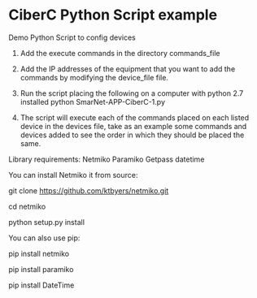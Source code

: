 # CiberC Python Script example

Demo Python Script to config devices

1. Add the execute commands in the directory
commands_file

2. Add the IP addresses of the equipment
that you want to add the commands by modifying
the device_file file.

3. Run the script placing the following
on a computer with python 2.7 installed
python SmarNet-APP-CiberC-1.py

4. The script will execute each of the
commands placed on each listed device
in the devices file, take as an example
some commands and devices added
to see the order in which they should be placed
the same.


Library requirements:
Netmiko
Paramiko
Getpass
datetime


You can install Netmiko it from source:

git clone https://github.com/ktbyers/netmiko.git

cd netmiko

python setup.py install

You can also use pip:

pip install netmiko

pip install paramiko

pip install DateTime
